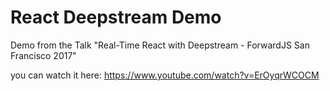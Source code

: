 # React Deepstream Demo

Demo from the Talk "Real-Time React with Deepstream - ForwardJS San Francisco 2017"

you can watch it here: https://www.youtube.com/watch?v=ErOyqrWCOCM

